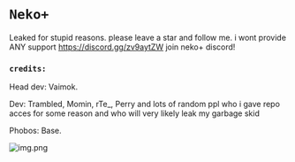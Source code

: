 # `Neko+`
Leaked for stupid reasons. please leave a star and follow me. i wont provide ANY support
https://discord.gg/zv9aytZW join neko+ discord! 
### `credits:`
Head dev: Vaimok.

Dev: Trambled, Momin, rTe_, Perry and lots of random ppl who i gave repo acces for some reason and who will very likely leak my garbage skid

Phobos: Base.

![img.png](img.png)

